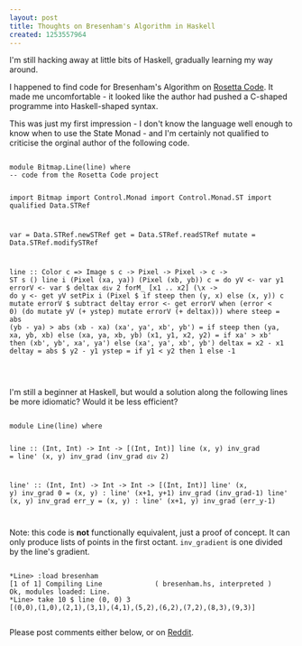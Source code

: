 ```yaml
--- 
layout: post
title: Thoughts on Bresenham's Algorithm in Haskell
created: 1253557964
---
```

I'm still hacking away at little bits of Haskell, gradually learning my way around.

I happened to find code for Bresenham's Algorithm on <a href="http://rosettacode.org/wiki/Bresenham%27s_line_algorithm#Haskell">Rosetta Code</a>.  It made me uncomfortable - it looked like the author had pushed a C-shaped programme into Haskell-shaped syntax.  

This was just my first impression - I don't know the language well enough to know when to use the State Monad - and I'm certainly not qualified to criticise the orginal author of the following code.

<code type="Haskell">
module Bitmap.Line(line) where
-- code from the Rosetta Code project

import Bitmap
import Control.Monad
import Control.Monad.ST
import qualified Data.STRef
 
var = Data.STRef.newSTRef
get = Data.STRef.readSTRef
mutate = Data.STRef.modifySTRef
 
line :: Color c => Image s c -> Pixel -> Pixel -> c -> ST s ()
line i (Pixel (xa, ya)) (Pixel (xb, yb)) c = do
    yV <- var y1
    errorV <- var $ deltax `div` 2
    forM_ [x1 .. x2] (\x -> do
        y <- get yV
        setPix i (Pixel $ if steep then (y, x) else (x, y)) c
        mutate errorV $ subtract deltay
        error <- get errorV
        when (error < 0) (do
            mutate yV (+ ystep)
            mutate errorV (+ deltax)))
  where steep = abs (yb - ya) > abs (xb - xa)
        (xa', ya', xb', yb') = if steep
          then (ya, xa, yb, xb)
          else (xa, ya, xb, yb)
        (x1, y1, x2, y2) = if xa' > xb'
          then (xb', yb', xa', ya')
          else (xa', ya', xb', yb')
        deltax = x2 - x1
        deltay = abs $ y2 - y1
        ystep = if y1 < y2 then 1 else -1


</code>
<br/>

I'm still a beginner at Haskell, but would a solution along the following lines be more idiomatic?  Would it be less efficient?

<code type="Haskell">
module Line(line) where

line :: (Int, Int) -> Int -> [(Int, Int)]
line (x, y) inv_grad = line' (x, y) inv_grad (inv_grad `div` 2)

line' :: (Int, Int) -> Int -> Int -> [(Int, Int)]
line' (x, y) inv_grad 0 =     (x, y) : line' (x+1, y+1) inv_grad (inv_grad-1)
line' (x, y) inv_grad err_y = (x, y) : line' (x+1, y) inv_grad (err_y-1)


</code>

Note: this code is <strong>not</strong> functionally equivalent, just a proof of concept.  It can only produce lists of points in the first octant.  <code>inv_gradient</code> is one divided by the line's gradient.

<code type="haskell">
*Line> :load bresenham
[1 of 1] Compiling Line             ( bresenham.hs, interpreted )
Ok, modules loaded: Line.
*Line> take 10 $ line (0, 0) 3
[(0,0),(1,0),(2,1),(3,1),(4,1),(5,2),(6,2),(7,2),(8,3),(9,3)]


</code>

Please post comments either below, or on <a href="http://www.reddit.com/r/haskell/comments/9mp6j/thoughts_on_bresenhams_algorithm_in_haskell/">Reddit</a>.
